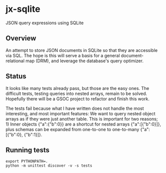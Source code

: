 # jx-sqlite 
JSON query expressions using SQLite

## Overview

An attempt to store JSON documents in SQLite so that they are accessible via SQL. The hope is this will serve a basis for a general document-relational map (DRM), and leverage the database's query optimizer.

## Status

It looks like many tests already pass, but those are the easy ones. The difficult tests, testing queries into nested arrays, remain to be solved.  Hopefully there will be a GSOC project to refactor and finish this work.

The tests fail because what I have written does not handle the most interesting, and most important features: We want to query nested object arrays as if they were just another table.  This is important for two reasons; 1) Inner objects {"a":{"b":0}} are a shortcut for nested arrays {"a":[{"b":0}]}, plus schemas can be expanded from one-to-one  to one-to-many {"a":[{"b":0}, {"b":1}]}.

## Running tests

    export PYTHONPATH=.
    python -m unittest discover -v -s tests

